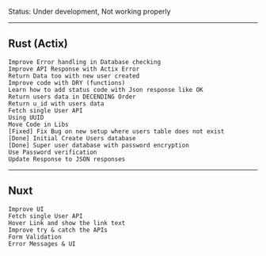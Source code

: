 Status: Under development, Not working properly

-------------
Rust (Actix)
-------------
```
Improve Error handling in Database checking
Improve API Response with Actix Error
Return Data too with new user created
Improve code with DRY (functions)
Learn how to add status code with Json response like OK
Return users data in DECENDING Order
Return u_id with users data  
Fetch single User API
Using UUID
Move Code in Libs
[Fixed] Fix Bug on new setup where users table does not exist
[Done] Initial Create Users database
[Done] Super user database with password encryption
Use Password verification
Update Response to JSON responses
```

-------------
Nuxt
-------------
```
Improve UI
Fetch single User API
Hover Link and show the link text
Improve try & catch the APIs
Form Validation
Error Messages & UI
```